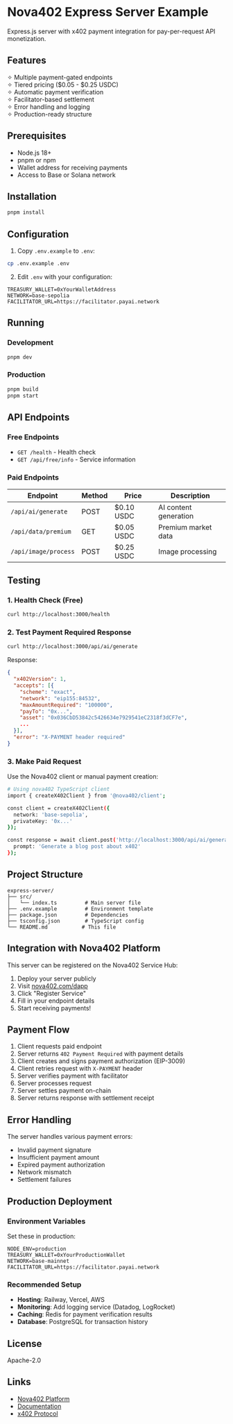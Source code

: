 # Nova402 Express Server Example

Express.js server with x402 payment integration for pay-per-request API monetization.

## Features

✧ Multiple payment-gated endpoints  
✧ Tiered pricing ($0.05 - $0.25 USDC)  
✧ Automatic payment verification  
✧ Facilitator-based settlement  
✧ Error handling and logging  
✧ Production-ready structure

## Prerequisites

- Node.js 18+
- pnpm or npm
- Wallet address for receiving payments
- Access to Base or Solana network

## Installation

```bash
pnpm install
```

## Configuration

1. Copy `.env.example` to `.env`:
```bash
cp .env.example .env
```

2. Edit `.env` with your configuration:
```env
TREASURY_WALLET=0xYourWalletAddress
NETWORK=base-sepolia
FACILITATOR_URL=https://facilitator.payai.network
```

## Running

### Development

```bash
pnpm dev
```

### Production

```bash
pnpm build
pnpm start
```

## API Endpoints

### Free Endpoints

- `GET /health` - Health check
- `GET /api/free/info` - Service information

### Paid Endpoints

| Endpoint | Method | Price | Description |
|----------|--------|-------|-------------|
| `/api/ai/generate` | POST | $0.10 USDC | AI content generation |
| `/api/data/premium` | GET | $0.05 USDC | Premium market data |
| `/api/image/process` | POST | $0.25 USDC | Image processing |

## Testing

### 1. Health Check (Free)

```bash
curl http://localhost:3000/health
```

### 2. Test Payment Required Response

```bash
curl http://localhost:3000/api/ai/generate
```

Response:
```json
{
  "x402Version": 1,
  "accepts": [{
    "scheme": "exact",
    "network": "eip155:84532",
    "maxAmountRequired": "100000",
    "payTo": "0x...",
    "asset": "0x036CbD53842c5426634e7929541eC2318f3dCF7e",
    ...
  }],
  "error": "X-PAYMENT header required"
}
```

### 3. Make Paid Request

Use the Nova402 client or manual payment creation:

```bash
# Using nova402 TypeScript client
import { createX402Client } from '@nova402/client';

const client = createX402Client({
  network: 'base-sepolia',
  privateKey: '0x...'
});

const response = await client.post('http://localhost:3000/api/ai/generate', {
  prompt: 'Generate a blog post about x402'
});
```

## Project Structure

```
express-server/
├── src/
│   └── index.ts         # Main server file
├── .env.example         # Environment template
├── package.json         # Dependencies
├── tsconfig.json        # TypeScript config
└── README.md           # This file
```

## Integration with Nova402 Platform

This server can be registered on the Nova402 Service Hub:

1. Deploy your server publicly
2. Visit [nova402.com/dapp](https://nova402.com/dapp)
3. Click "Register Service"
4. Fill in your endpoint details
5. Start receiving payments!

## Payment Flow

1. Client requests paid endpoint
2. Server returns `402 Payment Required` with payment details
3. Client creates and signs payment authorization (EIP-3009)
4. Client retries request with `X-PAYMENT` header
5. Server verifies payment with facilitator
6. Server processes request
7. Server settles payment on-chain
8. Server returns response with settlement receipt

## Error Handling

The server handles various payment errors:

- Invalid payment signature
- Insufficient payment amount
- Expired payment authorization
- Network mismatch
- Settlement failures

## Production Deployment

### Environment Variables

Set these in production:

```env
NODE_ENV=production
TREASURY_WALLET=0xYourProductionWallet
NETWORK=base-mainnet
FACILITATOR_URL=https://facilitator.payai.network
```

### Recommended Setup

- **Hosting**: Railway, Vercel, AWS
- **Monitoring**: Add logging service (Datadog, LogRocket)
- **Caching**: Redis for payment verification results
- **Database**: PostgreSQL for transaction history

## License

Apache-2.0

## Links

- [Nova402 Platform](https://nova402.com)
- [Documentation](https://docs.nova402.com)
- [x402 Protocol](https://github.com/coinbase/x402)

